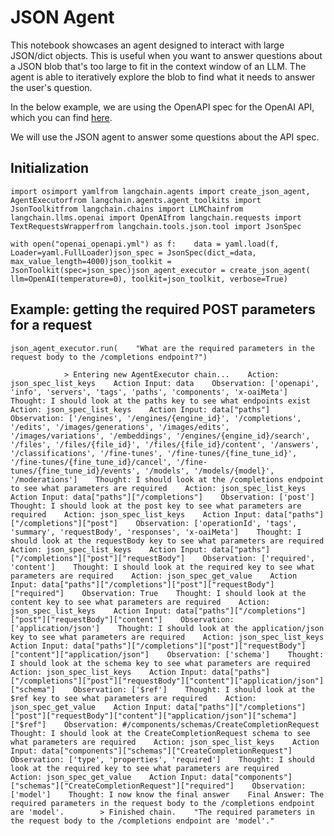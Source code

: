 JSON Agent
==========

This notebook showcases an agent designed to interact with large JSON/dict objects. This is useful when you want to answer questions about a JSON blob that's too large to fit in the context window of an LLM. The agent is able to iteratively explore the blob to find what it needs to answer the user's question.

In the below example, we are using the OpenAPI spec for the OpenAI API, which you can find [here](https://github.com/openai/openai-openapi/blob/master/openapi.yaml).

We will use the JSON agent to answer some questions about the API spec.

Initialization[​](#initialization "Direct link to Initialization")
------------------------------------------------------------------

    import osimport yamlfrom langchain.agents import create_json_agent, AgentExecutorfrom langchain.agents.agent_toolkits import JsonToolkitfrom langchain.chains import LLMChainfrom langchain.llms.openai import OpenAIfrom langchain.requests import TextRequestsWrapperfrom langchain.tools.json.tool import JsonSpec

    with open("openai_openapi.yml") as f:    data = yaml.load(f, Loader=yaml.FullLoader)json_spec = JsonSpec(dict_=data, max_value_length=4000)json_toolkit = JsonToolkit(spec=json_spec)json_agent_executor = create_json_agent(    llm=OpenAI(temperature=0), toolkit=json_toolkit, verbose=True)

Example: getting the required POST parameters for a request[​](#example-getting-the-required-post-parameters-for-a-request "Direct link to Example: getting the required POST parameters for a request")
--------------------------------------------------------------------------------------------------------------------------------------------------------------------------------------------------------

    json_agent_executor.run(    "What are the required parameters in the request body to the /completions endpoint?")

                > Entering new AgentExecutor chain...    Action: json_spec_list_keys    Action Input: data    Observation: ['openapi', 'info', 'servers', 'tags', 'paths', 'components', 'x-oaiMeta']    Thought: I should look at the paths key to see what endpoints exist    Action: json_spec_list_keys    Action Input: data["paths"]    Observation: ['/engines', '/engines/{engine_id}', '/completions', '/edits', '/images/generations', '/images/edits', '/images/variations', '/embeddings', '/engines/{engine_id}/search', '/files', '/files/{file_id}', '/files/{file_id}/content', '/answers', '/classifications', '/fine-tunes', '/fine-tunes/{fine_tune_id}', '/fine-tunes/{fine_tune_id}/cancel', '/fine-tunes/{fine_tune_id}/events', '/models', '/models/{model}', '/moderations']    Thought: I should look at the /completions endpoint to see what parameters are required    Action: json_spec_list_keys    Action Input: data["paths"]["/completions"]    Observation: ['post']    Thought: I should look at the post key to see what parameters are required    Action: json_spec_list_keys    Action Input: data["paths"]["/completions"]["post"]    Observation: ['operationId', 'tags', 'summary', 'requestBody', 'responses', 'x-oaiMeta']    Thought: I should look at the requestBody key to see what parameters are required    Action: json_spec_list_keys    Action Input: data["paths"]["/completions"]["post"]["requestBody"]    Observation: ['required', 'content']    Thought: I should look at the required key to see what parameters are required    Action: json_spec_get_value    Action Input: data["paths"]["/completions"]["post"]["requestBody"]["required"]    Observation: True    Thought: I should look at the content key to see what parameters are required    Action: json_spec_list_keys    Action Input: data["paths"]["/completions"]["post"]["requestBody"]["content"]    Observation: ['application/json']    Thought: I should look at the application/json key to see what parameters are required    Action: json_spec_list_keys    Action Input: data["paths"]["/completions"]["post"]["requestBody"]["content"]["application/json"]    Observation: ['schema']    Thought: I should look at the schema key to see what parameters are required    Action: json_spec_list_keys    Action Input: data["paths"]["/completions"]["post"]["requestBody"]["content"]["application/json"]["schema"]    Observation: ['$ref']    Thought: I should look at the $ref key to see what parameters are required    Action: json_spec_get_value    Action Input: data["paths"]["/completions"]["post"]["requestBody"]["content"]["application/json"]["schema"]["$ref"]    Observation: #/components/schemas/CreateCompletionRequest    Thought: I should look at the CreateCompletionRequest schema to see what parameters are required    Action: json_spec_list_keys    Action Input: data["components"]["schemas"]["CreateCompletionRequest"]    Observation: ['type', 'properties', 'required']    Thought: I should look at the required key to see what parameters are required    Action: json_spec_get_value    Action Input: data["components"]["schemas"]["CreateCompletionRequest"]["required"]    Observation: ['model']    Thought: I now know the final answer    Final Answer: The required parameters in the request body to the /completions endpoint are 'model'.        > Finished chain.    "The required parameters in the request body to the /completions endpoint are 'model'."